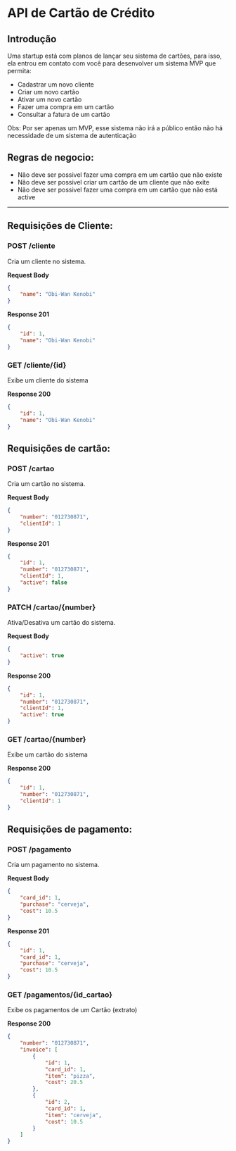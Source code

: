 # API de Cartão de Crédito

 ## Introdução
 Uma startup está com planos de lançar seu  sistema de cartões, para isso, ela entrou em  contato com você para desenvolver um sistema MVP que permita:
 - Cadastrar um novo cliente
 - Criar um novo cartão
 - Ativar um novo cartão
 - Fazer uma compra em um cartão
 - Consultar a fatura de um cartão
 
 Obs: Por ser apenas um MVP, esse sistema não irá  a público então não há necessidade de um  sistema  de autenticação

 ## Regras de negocio:
 - Não deve ser possivel fazer uma compra em um cartão que não existe
 - Não deve ser possivel criar um cartão de um cliente que não exite
 - Não deve ser possivel fazer uma compra em um cartão que não está active

___
 ## Requisições de Cliente:

 ### POST /cliente
Cria um cliente no sistema.

**Request Body**
```json
{
    "name": "Obi-Wan Kenobi"
}
```

**Response 201**
```json
{
    "id": 1,
    "name": "Obi-Wan Kenobi"
}
```

 ### GET /cliente/{id}
Exibe um cliente do sistema

**Response 200**
```json
{
    "id": 1,
    "name": "Obi-Wan Kenobi"
}
```

 ## Requisições de cartão:

 ### POST /cartao
Cria um cartão no sistema.

**Request Body**
```json
{
    "number": "012730871",
    "clientId": 1
}
```

**Response 201**
```json
{
    "id": 1,
    "number": "012730871",
    "clientId": 1,
    "active": false
}
```

 ### PATCH /cartao/{number}
Ativa/Desativa um cartão do sistema.

**Request Body**
```json
{
    "active": true
}
```

**Response 200**
```json
{
    "id": 1,
    "number": "012730871",
    "clientId": 1,
    "active": true
}
```

 ### GET /cartao/{number}
Exibe um cartão do sistema

**Response 200**
```json
{
    "id": 1,
    "number": "012730871",
    "clientId": 1
}
```

 ## Requisições de pagamento:

 ### POST /pagamento
Cria um pagamento no sistema.

**Request Body**
```json
{
    "card_id": 1,
    "purchase": "cerveja",
    "cost": 10.5
}
```

**Response 201**
```json
{
    "id": 1,
    "card_id": 1,
    "purchase": "cerveja",
    "cost": 10.5
}
```

 ### GET /pagamentos/{id_cartao}
Exibe os pagamentos de um Cartão (extrato)

**Response 200**
```json
{
    "number": "012730871",
    "invoice": [
	    {
            "id": 1,
            "card_id": 1,
            "item": "pizza",
            "cost": 20.5
        },
        {
            "id": 2,
            "card_id": 1,
            "item": "cerveja",
            "cost": 10.5
        }
    ]
}
```
